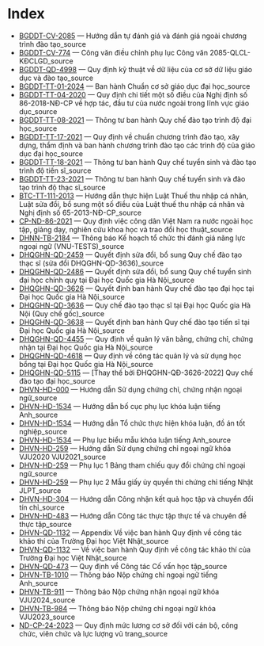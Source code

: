 # Index

- [BGDDT-CV-2085](BGDDT-CV-2085%20H%C6%B0%E1%BB%9Bng%20d%E1%BA%ABn%20t%E1%BB%B1%20%C4%91%C3%A1nh%20gi%C3%A1%20v%C3%A0%20%C4%91%C3%A1nh%20gi%C3%A1%20ngo%C3%A0i%20ch%C6%B0%C6%A1ng%20tr%C3%ACnh%20%C4%91%C3%A0o%20t%E1%BA%A1o_source.md) — Hướng dẫn tự đánh giá và đánh giá ngoài chương trình đào tạo_source
- [BGDDT-CV-774](BGDDT-CV-774%20C%C3%B4ng%20v%C4%83n%20%C4%91i%E1%BB%81u%20ch%E1%BB%89nh%20ph%E1%BB%A5%20l%E1%BB%A5c%20C%C3%B4ng%20v%C4%83n%202085-QLCL-K%C4%90CLGD_source.md) — Công văn điều chỉnh phụ lục Công văn 2085-QLCL-KĐCLGD_source
- [BGDDT-QD-4998](BGDDT-QD-4998%20Quy%20%C4%91%E1%BB%8Bnh%20k%E1%BB%B9%20thu%E1%BA%ADt%20v%E1%BB%81%20d%E1%BB%AF%20li%E1%BB%87u%20c%E1%BB%A7a%20c%C6%A1%20s%E1%BB%9F%20d%E1%BB%AF%20li%E1%BB%87u%20gi%C3%A1o%20d%E1%BB%A5c%20v%C3%A0%20%C4%91%C3%A0o%20t%E1%BA%A1o_source.md) — Quy định kỹ thuật về dữ liệu của cơ sở dữ liệu giáo dục và đào tạo_source
- [BGDDT-TT-01-2024](BGDDT-TT-01-2024%20Ban%20h%C3%A0nh%20Chu%E1%BA%A9n%20c%C6%A1%20s%E1%BB%9F%20gi%C3%A1o%20d%E1%BB%A5c%20%C4%91%E1%BA%A1i%20h%E1%BB%8Dc_source.md) — Ban hành Chuẩn cơ sở giáo dục đại học_source
- [BGDDT-TT-04-2020](BGDDT-TT-04-2020%20Quy%20%C4%91%E1%BB%8Bnh%20chi%20ti%E1%BA%BFt%20m%E1%BB%99t%20s%E1%BB%91%20%C4%91i%E1%BB%81u%20c%E1%BB%A7a%20Ngh%E1%BB%8B%20%C4%91%E1%BB%8Bnh%20s%E1%BB%91%2086-2018-N%C4%90-CP%20v%E1%BB%81%20h%E1%BB%A3p%20t%C3%A1c%2C%20%C4%91%E1%BA%A7u%20t%C6%B0%20c%E1%BB%A7a%20n%C6%B0%E1%BB%9Bc%20ngo%C3%A0i%20trong%20l%C4%A9nh%20v%E1%BB%B1c%20gi%C3%A1o%20d%E1%BB%A5c_source.md) — Quy định chi tiết một số điều của Nghị định số 86-2018-NĐ-CP về hợp tác, đầu tư của nước ngoài trong lĩnh vực giáo dục_source
- [BGDDT-TT-08-2021](BGDDT-TT-08-2021%20Th%C3%B4ng%20t%C6%B0%20ban%20h%C3%A0nh%20Quy%20ch%E1%BA%BF%20%C4%91%C3%A0o%20t%E1%BA%A1o%20tr%C3%ACnh%20%C4%91%E1%BB%99%20%C4%91%E1%BA%A1i%20h%E1%BB%8Dc_source.md) — Thông tư ban hành Quy chế đào tạo trình độ đại học_source
- [BGDDT-TT-17-2021](BGDDT-TT-17-2021%20Quy%20%C4%91%E1%BB%8Bnh%20v%E1%BB%81%20chu%E1%BA%A9n%20ch%C6%B0%C6%A1ng%20tr%C3%ACnh%20%C4%91%C3%A0o%20t%E1%BA%A1o%2C%20x%C3%A2y%20d%E1%BB%B1ng%2C%20th%E1%BA%A9m%20%C4%91%E1%BB%8Bnh%20v%C3%A0%20ban%20h%C3%A0nh%20ch%C6%B0%C6%A1ng%20tr%C3%ACnh%20%C4%91%C3%A0o%20t%E1%BA%A1o%20c%C3%A1c%20tr%C3%ACnh%20%C4%91%E1%BB%99%20c%E1%BB%A7a%20gi%C3%A1o%20d%E1%BB%A5c%20%C4%91%E1%BA%A1i%20h%E1%BB%8Dc_source.md) — Quy định về chuẩn chương trình đào tạo, xây dựng, thẩm định và ban hành chương trình đào tạo các trình độ của giáo dục đại học_source
- [BGDDT-TT-18-2021](BGDDT-TT-18-2021%20Th%C3%B4ng%20t%C6%B0%20ban%20h%C3%A0nh%20Quy%20ch%E1%BA%BF%20tuy%E1%BB%83n%20sinh%20v%C3%A0%20%C4%91%C3%A0o%20t%E1%BA%A1o%20tr%C3%ACnh%20%C4%91%E1%BB%99%20ti%E1%BA%BFn%20s%C4%A9_source.md) — Thông tư ban hành Quy chế tuyển sinh và đào tạo trình độ tiến sĩ_source
- [BGDDT-TT-23-2021](BGDDT-TT-23-2021%20Th%C3%B4ng%20t%C6%B0%20ban%20h%C3%A0nh%20Quy%20ch%E1%BA%BF%20tuy%E1%BB%83n%20sinh%20v%C3%A0%20%C4%91%C3%A0o%20t%E1%BA%A1o%20tr%C3%ACnh%20%C4%91%E1%BB%99%20th%E1%BA%A1c%20s%C4%A9_source.md) — Thông tư ban hành Quy chế tuyển sinh và đào tạo trình độ thạc sĩ_source
- [BTC-TT-111-2013](BTC-TT-111-2013%20H%C6%B0%E1%BB%9Bng%20d%E1%BA%ABn%20th%E1%BB%B1c%20hi%E1%BB%87n%20Lu%E1%BA%ADt%20Thu%E1%BA%BF%20thu%20nh%E1%BA%ADp%20c%C3%A1%20nh%C3%A2n%2C%20Lu%E1%BA%ADt%20s%E1%BB%ADa%20%C4%91%E1%BB%95i%2C%20b%E1%BB%95%20sung%20m%E1%BB%99t%20s%E1%BB%91%20%C4%91i%E1%BB%81u%20c%E1%BB%A7a%20Lu%E1%BA%ADt%20thu%E1%BA%BF%20thu%20nh%E1%BA%ADp%20c%C3%A1%20nh%C3%A2n%20v%C3%A0%20Ngh%E1%BB%8B%20%C4%91%E1%BB%8Bnh%20s%E1%BB%91%2065-2013-N%C4%90-CP_source.md) — Hướng dẫn thực hiện Luật Thuế thu nhập cá nhân, Luật sửa đổi, bổ sung một số điều của Luật thuế thu nhập cá nhân và Nghị định số 65-2013-NĐ-CP_source
- [CP-ND-86-2021](CP-ND-86-2021%20Quy%20%C4%91%E1%BB%8Bnh%20vi%E1%BB%87c%20c%C3%B4ng%20d%C3%A2n%20Vi%E1%BB%87t%20Nam%20ra%20n%C6%B0%E1%BB%9Bc%20ngo%C3%A0i%20h%E1%BB%8Dc%20t%E1%BA%ADp%2C%20gi%E1%BA%A3ng%20d%E1%BA%A1y%2C%20nghi%C3%AAn%20c%E1%BB%A9u%20khoa%20h%E1%BB%8Dc%20v%C3%A0%20trao%20%C4%91%E1%BB%95i%20h%E1%BB%8Dc%20thu%E1%BA%ADt_source.md) — Quy định việc công dân Việt Nam ra nước ngoài học tập, giảng dạy, nghiên cứu khoa học và trao đổi học thuật_source
- [DHNN-TB-2184](DHNN-TB-2184%20Th%C3%B4ng%20b%C3%A1o%20K%E1%BA%BF%20ho%E1%BA%A1ch%20t%E1%BB%95%20ch%E1%BB%A9c%20thi%20%C4%91%C3%A1nh%20gi%C3%A1%20n%C4%83ng%20l%E1%BB%B1c%20ngo%E1%BA%A1i%20ng%E1%BB%AF%20%28VNU-TESTS%29_source.md) — Thông báo Kế hoạch tổ chức thi đánh giá năng lực ngoại ngữ (VNU-TESTS)_source
- [DHQGHN-QD-2459](DHQGHN-QD-2459%20Quy%E1%BA%BFt%20%C4%91%E1%BB%8Bnh%20s%E1%BB%ADa%20%C4%91%E1%BB%95i%2C%20b%E1%BB%95%20sung%20Quy%20ch%E1%BA%BF%20%C4%91%C3%A0o%20t%E1%BA%A1o%20th%E1%BA%A1c%20s%C4%A9%20%28s%E1%BB%ADa%20%C4%91%E1%BB%95i%20DHQGHN-QD-3636%29_source.md) — Quyết định sửa đổi, bổ sung Quy chế đào tạo thạc sĩ (sửa đổi DHQGHN-QD-3636)_source
- [DHQGHN-QD-2486](DHQGHN-QD-2486%20Quy%E1%BA%BFt%20%C4%91%E1%BB%8Bnh%20s%E1%BB%ADa%20%C4%91%E1%BB%95i%2C%20b%E1%BB%95%20sung%20Quy%20ch%E1%BA%BF%20tuy%E1%BB%83n%20sinh%20%C4%91%E1%BA%A1i%20h%E1%BB%8Dc%20ch%C3%ADnh%20quy%20t%E1%BA%A1i%20%C4%90%E1%BA%A1i%20h%E1%BB%8Dc%20Qu%E1%BB%91c%20gia%20H%C3%A0%20N%E1%BB%99i_source.md) — Quyết định sửa đổi, bổ sung Quy chế tuyển sinh đại học chính quy tại Đại học Quốc gia Hà Nội_source
- [DHQGHN-QD-3626](DHQGHN-QD-3626%20Quy%E1%BA%BFt%20%C4%91%E1%BB%8Bnh%20ban%20h%C3%A0nh%20Quy%20ch%E1%BA%BF%20%C4%91%C3%A0o%20t%E1%BA%A1o%20%C4%91%E1%BA%A1i%20h%E1%BB%8Dc%20t%E1%BA%A1i%20%C4%90%E1%BA%A1i%20h%E1%BB%8Dc%20Qu%E1%BB%91c%20gia%20H%C3%A0%20N%E1%BB%99i_source.md) — Quyết định ban hành Quy chế đào tạo đại học tại Đại học Quốc gia Hà Nội_source
- [DHQGHN-QD-3636](DHQGHN-QD-3636%20Quy%20ch%E1%BA%BF%20%C4%91%C3%A0o%20t%E1%BA%A1o%20th%E1%BA%A1c%20s%C4%A9%20t%E1%BA%A1i%20%C4%90%E1%BA%A1i%20h%E1%BB%8Dc%20Qu%E1%BB%91c%20gia%20H%C3%A0%20N%E1%BB%99i%20%28Quy%20ch%E1%BA%BF%20g%E1%BB%91c%29_source.md) — Quy chế đào tạo thạc sĩ tại Đại học Quốc gia Hà Nội (Quy chế gốc)_source
- [DHQGHN-QD-3638](DHQGHN-QD-3638%20Quy%E1%BA%BFt%20%C4%91%E1%BB%8Bnh%20ban%20h%C3%A0nh%20Quy%20ch%E1%BA%BF%20%C4%91%C3%A0o%20t%E1%BA%A1o%20ti%E1%BA%BFn%20s%C4%A9%20t%E1%BA%A1i%20%C4%90%E1%BA%A1i%20h%E1%BB%8Dc%20Qu%E1%BB%91c%20gia%20H%C3%A0%20N%E1%BB%99i_source.md) — Quyết định ban hành Quy chế đào tạo tiến sĩ tại Đại học Quốc gia Hà Nội_source
- [DHQGHN-QD-4455](DHQGHN-QD-4455%20Quy%20%C4%91%E1%BB%8Bnh%20v%E1%BB%81%20qu%E1%BA%A3n%20l%C3%BD%20v%C4%83n%20b%E1%BA%B1ng%2C%20ch%E1%BB%A9ng%20ch%E1%BB%89%2C%20ch%E1%BB%A9ng%20nh%E1%BA%ADn%20t%E1%BA%A1i%20%C4%90%E1%BA%A1i%20h%E1%BB%8Dc%20Qu%E1%BB%91c%20gia%20H%C3%A0%20N%E1%BB%99i_source.md) — Quy định về quản lý văn bằng, chứng chỉ, chứng nhận tại Đại học Quốc gia Hà Nội_source
- [DHQGHN-QD-4618](DHQGHN-QD-4618%20Quy%20%C4%91%E1%BB%8Bnh%20v%E1%BB%81%20c%C3%B4ng%20t%C3%A1c%20qu%E1%BA%A3n%20l%C3%BD%20v%C3%A0%20s%E1%BB%AD%20d%E1%BB%A5ng%20h%E1%BB%8Dc%20b%E1%BB%95ng%20t%E1%BA%A1i%20%C4%90%E1%BA%A1i%20h%E1%BB%8Dc%20Qu%E1%BB%91c%20gia%20H%C3%A0%20N%E1%BB%99i_source.md) — Quy định về công tác quản lý và sử dụng học bổng tại Đại học Quốc gia Hà Nội_source
- [DHQGHN-QD-5115](DHQGHN-QD-5115%20%5BThay%20th%E1%BA%BF%20b%E1%BB%9Fi%20%C4%90HQGHN-Q%C4%90-3626-2022%5D%20Quy%20ch%E1%BA%BF%20%C4%91%C3%A0o%20t%E1%BA%A1o%20%C4%91%E1%BA%A1i%20h%E1%BB%8Dc_source.md) — [Thay thế bởi ĐHQGHN-QĐ-3626-2022] Quy chế đào tạo đại học_source
- [DHVN-HD-000](DHVN-HD-000%20H%C6%B0%E1%BB%9Bng%20d%E1%BA%ABn%20S%E1%BB%AD%20d%E1%BB%A5ng%20ch%E1%BB%A9ng%20ch%E1%BB%89%2C%20ch%E1%BB%A9ng%20nh%E1%BA%ADn%20ngo%E1%BA%A1i%20ng%E1%BB%AF_source.md) — Hướng dẫn Sử dụng chứng chỉ, chứng nhận ngoại ngữ_source
- [DHVN-HD-1534](DHVN-HD-1534%20H%C6%B0%E1%BB%9Bng%20d%E1%BA%ABn%20b%E1%BB%91%20c%E1%BB%A5c%20ph%E1%BB%A5%20l%E1%BB%A5c%20kh%C3%B3a%20lu%E1%BA%ADn%20ti%E1%BA%BFng%20Anh_source.md) — Hướng dẫn bố cục phụ lục khóa luận tiếng Anh_source
- [DHVN-HD-1534](DHVN-HD-1534%20Hu%CC%9Bo%CC%9B%CC%81ng%20da%CC%82%CC%83n%20To%CC%82%CC%89%20chu%CC%9B%CC%81c%20thu%CC%9B%CC%A3c%20hie%CC%A3%CC%82n%20kho%CC%81a%20lua%CC%A3%CC%82n%2C%20%C4%91o%CC%82%CC%80%20a%CC%81n%20to%CC%82%CC%81t%20nghie%CC%A3%CC%82p_source.md) — Hướng dẫn Tổ chức thực hiện khóa luận, đồ án tốt nghiệp_source
- [DHVN-HD-1534](DHVN-HD-1534%20Phu%CC%A3%20lu%CC%A3c%20bie%CC%82%CC%89u%20ma%CC%82%CC%83u%20kho%CC%81a%20lua%CC%A3%CC%82n%20tie%CC%82%CC%81ng%20Anh_source.md) — Phụ lục biểu mẫu khóa luận tiếng Anh_source
- [DHVN-HD-259](DHVN-HD-259%20H%C6%B0%E1%BB%9Bng%20d%E1%BA%ABn%20S%E1%BB%AD%20d%E1%BB%A5ng%20ch%E1%BB%A9ng%20ch%E1%BB%89%20ngo%E1%BA%A1i%20ng%E1%BB%AF%20kh%C3%B3a%20VJU2020%20VJU2021_source.md) — Hướng dẫn Sử dụng chứng chỉ ngoại ngữ khóa VJU2020 VJU2021_source
- [DHVN-HD-259](DHVN-HD-259%20Ph%E1%BB%A5%20l%E1%BB%A5c%201%20B%E1%BA%A3ng%20tham%20chi%E1%BA%BFu%20quy%20%C4%91%E1%BB%95i%20ch%E1%BB%A9ng%20ch%E1%BB%89%20ngo%E1%BA%A1i%20ng%E1%BB%AF_source.md) — Phụ lục 1 Bảng tham chiếu quy đổi chứng chỉ ngoại ngữ_source
- [DHVN-HD-259](DHVN-HD-259%20Ph%E1%BB%A5%20l%E1%BB%A5c%202%20M%E1%BA%ABu%20gi%E1%BA%A5y%20%E1%BB%A7y%20quy%E1%BB%81n%20thi%20ch%E1%BB%A9ng%20ch%E1%BB%89%20ti%E1%BA%BFng%20Nh%E1%BA%ADt%20JLPT_source.md) — Phụ lục 2 Mẫu giấy ủy quyền thi chứng chỉ tiếng Nhật JLPT_source
- [DHVN-HD-304](DHVN-HD-304%20H%C6%B0%E1%BB%9Bng%20d%E1%BA%ABn%20C%C3%B4ng%20nh%E1%BA%ADn%20k%E1%BA%BFt%20qu%E1%BA%A3%20h%E1%BB%8Dc%20t%E1%BA%ADp%20v%C3%A0%20chuy%E1%BB%83n%20%C4%91%E1%BB%95i%20t%C3%ADn%20ch%E1%BB%89_source.md) — Hướng dẫn Công nhận kết quả học tập và chuyển đổi tín chỉ_source
- [DHVN-HD-483](DHVN-HD-483%20H%C6%B0%E1%BB%9Bng%20d%E1%BA%ABn%20C%C3%B4ng%20t%C3%A1c%20th%E1%BB%B1c%20t%E1%BA%ADp%20th%E1%BB%B1c%20t%E1%BA%BF%20v%C3%A0%20chuy%C3%AAn%20%C4%91%E1%BB%81%20th%E1%BB%B1c%20t%E1%BA%ADp_source.md) — Hướng dẫn Công tác thực tập thực tế và chuyên đề thực tập_source
- [DHVN-QD-1132](DHVN-QD-1132%20Appendix%20V%E1%BB%81%20vi%E1%BB%87c%20ban%20h%C3%A0nh%20Quy%20%C4%91%E1%BB%8Bnh%20v%E1%BB%81%20c%C3%B4ng%20t%C3%A1c%20kh%E1%BA%A3o%20th%C3%AD%20c%E1%BB%A7a%20Tr%C6%B0%E1%BB%9Dng%20%C4%90%E1%BA%A1i%20h%E1%BB%8Dc%20Vi%E1%BB%87t%20Nh%E1%BA%ADt_source.md) — Appendix Về việc ban hành Quy định về công tác khảo thí của Trường Đại học Việt Nhật_source
- [DHVN-QD-1132](DHVN-QD-1132%20V%E1%BB%81%20vi%E1%BB%87c%20ban%20h%C3%A0nh%20Quy%20%C4%91%E1%BB%8Bnh%20v%E1%BB%81%20c%C3%B4ng%20t%C3%A1c%20kh%E1%BA%A3o%20th%C3%AD%20c%E1%BB%A7a%20Tr%C6%B0%E1%BB%9Dng%20%C4%90%E1%BA%A1i%20h%E1%BB%8Dc%20Vi%E1%BB%87t%20Nh%E1%BA%ADt_source.md) — Về việc ban hành Quy định về công tác khảo thí của Trường Đại học Việt Nhật_source
- [DHVN-QD-473](DHVN-QD-473%20Quy%20%C4%91%E1%BB%8Bnh%20v%E1%BB%81%20C%C3%B4ng%20t%C3%A1c%20C%E1%BB%91%20v%E1%BA%A5n%20h%E1%BB%8Dc%20t%E1%BA%ADp_source.md) — Quy định về Công tác Cố vấn học tập_source
- [DHVN-TB-1010](DHVN-TB-1010%20Th%C3%B4ng%20b%C3%A1o%20N%E1%BB%99p%20ch%E1%BB%A9ng%20ch%E1%BB%89%20ngo%E1%BA%A1i%20ng%E1%BB%AF%20ti%E1%BA%BFng%20Anh_source.md) — Thông báo Nộp chứng chỉ ngoại ngữ tiếng Anh_source
- [DHVN-TB-911](DHVN-TB-911%20Th%C3%B4ng%20b%C3%A1o%20N%E1%BB%99p%20ch%E1%BB%A9ng%20nh%E1%BA%ADn%20ngo%E1%BA%A1i%20ng%E1%BB%AF%20kh%C3%B3a%20VJU2024_source.md) — Thông báo Nộp chứng nhận ngoại ngữ khóa VJU2024_source
- [DHVN-TB-984](DHVN-TB-984%20Th%C3%B4ng%20b%C3%A1o%20N%E1%BB%99p%20ch%E1%BB%A9ng%20ch%E1%BB%89%20ngo%E1%BA%A1i%20ng%E1%BB%AF%20kh%C3%B3a%20VJU2023_source.md) — Thông báo Nộp chứng chỉ ngoại ngữ khóa VJU2023_source
- [ND-CP-24-2023](ND-CP-24-2023%20Quy%20%C4%91%E1%BB%8Bnh%20m%E1%BB%A9c%20l%C6%B0%C6%A1ng%20c%C6%A1%20s%E1%BB%9F%20%C4%91%E1%BB%91i%20v%E1%BB%9Bi%20c%C3%A1n%20b%E1%BB%99%2C%20c%C3%B4ng%20ch%E1%BB%A9c%2C%20vi%C3%AAn%20ch%E1%BB%A9c%20v%C3%A0%20l%E1%BB%B1c%20l%C6%B0%E1%BB%A3ng%20v%C5%A9%20trang_source.md) — Quy định mức lương cơ sở đối với cán bộ, công chức, viên chức và lực lượng vũ trang_source
